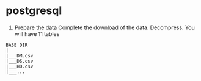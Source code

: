 # postgresql
1. Prepare the data
Complete the download of the data. Decompress. You will have 11 tables
```
BASE DIR
|
|___DM.csv
|___DS.csv
|___HO.csv
|___...
```
